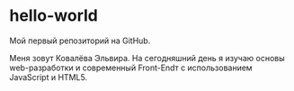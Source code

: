 # hello-world
Мой первый репозиторий на GitHub. 

Меня зовут Ковалёва Эльвира. На сегодняшний день я изучаю основы web-разработки и современный Front-Endт с использованием JavaScript и HTML5. 

